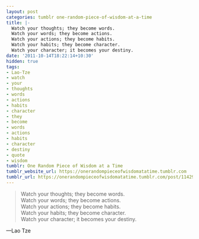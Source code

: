 ```yaml
---
layout: post
categories: tumblr one-random-piece-of-wisdom-at-a-time
title: |-
  Watch your thoughts; they become words.
  Watch your words; they become actions.
  Watch your actions; they become habits.
  Watch your habits; they become character.
  Watch your character; it becomes your destiny.
date: '2011-10-14T18:22:14+10:30'
hidden: true
tags:
- Lao-Tze
- watch
- your
- thoughts
- words
- actions
- habits
- character
- they
- become
- words
- actions
- habits
- character
- destiny
- quote
- wisdom
tumblr: One Random Piece of Wisdom at a Time
tumblr_website_url: https://onerandompieceofwisdomatatime.tumblr.com
tumblr_url: https://onerandompieceofwisdomatatime.tumblr.com/post/11429956607/watch-your-thoughts-they-become-words-watch
---
```

> Watch your thoughts; they become words.  
> Watch your words; they become actions.  
> Watch your actions; they become habits.  
> Watch your habits; they become character.  
> Watch your character; it becomes your destiny.

—Lao Tze
